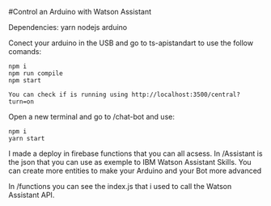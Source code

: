 #Control an Arduino with Watson Assistant

Dependencies:
    yarn
    nodejs
    arduino

Conect your arduino in the USB and go to ts-apistandart to use the follow comands:

    npm i
    npm run compile
    npm start

    You can check if is running using http://localhost:3500/central?turn=on

Open a new terminal and go to /chat-bot and use:

    npm i
    yarn start


I made a deploy in firebase functions that you can all acsess. In /Assistant is the json that you can use as exemple to IBM Watson Assistant Skills. You can create more entities to make your Arduino and your Bot more advanced

In /functions you can see the index.js that i used to call the Watson Assistant API.
